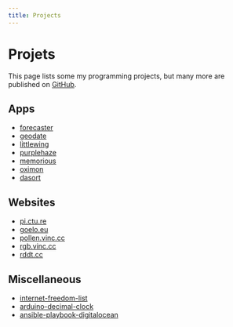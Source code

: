 ```yaml
---
title: Projects
---
```



# Projets

This page lists some my programming projects, but many more are published
on [GitHub](https://github.com/vinc).


## Apps

- [forecaster](/projects/forecaster.html)
- [geodate](/projects/geodate.html)
- [littlewing](/projects/littlewing.html)
- [purplehaze](/projects/purplehaze.html)
- [memorious](/projects/memorious.html)
- [oximon](/projects/oximon.html)
- [dasort](/projects/dasort.html)


## Websites

- [pi.ctu.re](/projects/pi.ctu.re.html)
- [goelo.eu](/projects/goelo.eu.html)
- [pollen.vinc.cc](/projects/pollen.vinc.cc.html)
- [rgb.vinc.cc](/projects/rgb.vinc.cc.html)
- [rddt.cc](/projects/rddt.cc.html)


## Miscellaneous

- [internet-freedom-list](/projects/internet-freedom-list.html)
- [arduino-decimal-clock](/projects/arduino-decimal-clock.html)
- [ansible-playbook-digitalocean](/projects/ansible-playbook-digitalocean.html)
